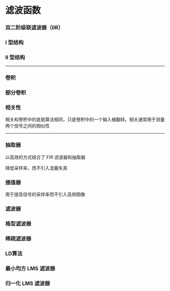 # 滤波函数

### 双二阶级联滤波器（IIR）



### I 型结构

### II 型结构

---

### 卷积

### 部分卷积

### 相关性

相关和卷积中的底层算法相同，只是卷积中的一个输入被翻转。相关通常用于测量两个信号之间的相似性

---

### 抽取器

以高效的方式结合了 FIR 滤波器和抽取器

降低采样率，而不引入混叠失真

### 插值器

用于提高信号的采样率而不引入高频图像

### 滤波器

### 格型滤波器

### 稀疏滤波器

### LD算法

### 最小均方 LMS 滤波器

### 归一化 LMS 滤波器













